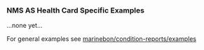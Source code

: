 ### NMS AS Health Card Specific Examples
...none yet...

For general examples see [marinebon/condition-reports/examples](https://marinebon.github.io/condition-reports/examples/)
